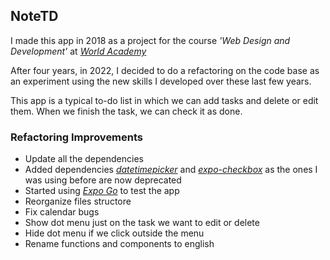 ## NoteTD

I made this app in 2018 as a project for the course *'Web Design and Development'* at  *[World Academy](https://www.worldacademy.pt)*

After four years, in 2022, I decided to do a refactoring on the code base as an experiment using the new skills I developed over these last few years.

This app is a typical to-do list in which we can add tasks and delete or edit them. When we finish the task, we can check it as done.

### Refactoring Improvements
- Update all the dependencies
- Added dependencies *[datetimepicker](https://www.npmjs.com/package/@react-native-community/datetimepicker)* and *[expo-checkbox](https://www.npmjs.com/package/expo-checkbox)* as the ones I was using before are now deprecated
- Started using *[Expo Go](https://expo.dev/client)* to test the app
- Reorganize files structore
- Fix calendar bugs
- Show dot menu just on the task we want to edit or delete
- Hide dot menu if we click outside the menu
- Rename functions and components to english
